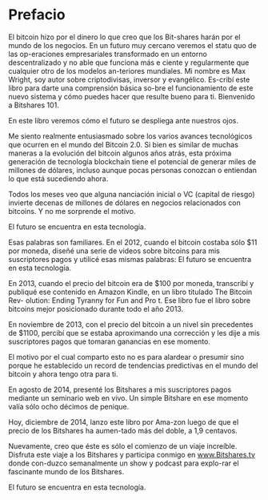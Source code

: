 Prefacio
=======

El bitcoin hizo por el dinero lo que creo que los Bit-shares harán por el mundo de los negocios. En un futuro muy cercano veremos el statu quo de las op-eraciones empresariales transformado en un entorno descentralizado y no able que funciona más e ciente y regularmente que cualquier otro de los modelos an-teriores mundiales. Mi nombre es Max Wright, soy autor sobre criptodivisas, inversor y evangélico. Es-cribí este libro para darte una comprensión básica so-bre el funcionamiento de este nuevo sistema y cómo puedes hacer que resulte bueno para ti. Bienvenido a Bitshares 101.

En este libro veremos cómo el futuro se despliega ante nuestros ojos.

Me siento realmente entusiasmado sobre los varios avances tecnológicos que ocurren en el mundo del Bitcoin 2.0. Si bien es similar de muchas maneras a la evolución del bitcoin algunos años atrás, esta próxima generación de tecnología blockchain tiene el potencial de generar miles de millones de dólares, incluso aunque pocas personas conozcan o entiendan lo que está sucediendo ahora.

Todos los meses veo que alguna nanciación inicial o VC (capital de riesgo) invierte decenas de millones de dólares en negocios relacionados con bitcoins. Y no me sorprende el motivo.

El futuro se encuentra en esta tecnología.

Esas palabras son familiares. En el 2012, cuando el bitcoin costaba sólo $11 por moneda, diseñé una serie de videos sobre bitcoins para mis suscriptores pagos y utilicé esas mismas palabras: El futuro se encuentra en esta tecnología.

En 2013, cuando el precio del bitcoin era de $100 por moneda, transcribí y publiqué ese contenido en Amazon Kindle, en un libro titulado  The Bitcoin Rev- olution: Ending Tyranny for Fun and Pro t. Ese libro fue el libro sobre bitcoins mejor posicionado durante todo el año 2013.

En noviembre de 2013, con el precio del bitcoin a un nivel sin precedentes de $1100, percibí que se estaba aproximando una corrección y les dije a mis suscriptores pagos que tomaran ganancias en ese momento.

El motivo por el cual comparto esto no es para alardear o presumir sino porque he establecido un record de tendencias predictivas en el mundo del bitcoin y ahora tengo otra para ti.

En agosto de 2014, presenté los Bitshares a mis suscriptores pagos mediante un seminario web en vivo. Un simple Bitshare en ese momento valía sólo ocho décimos de penique.

Hoy, diciembre de 2014, lanzo este libro por Ama-zon luego de que el precio de los Bitshares ha aumen-tado más del doble, a 1,9 centavos.

Nuevamente, creo que éste es sólo el comienzo de un viaje increíble. Disfruta este viaje a los Bitshares y participa conmigo en  www.Bitshares.tv donde con-duzco semanalmente un show y podcast para explo-rar el fascinante mundo de los Bitshares.

El futuro se encuentra en esta tecnología.
